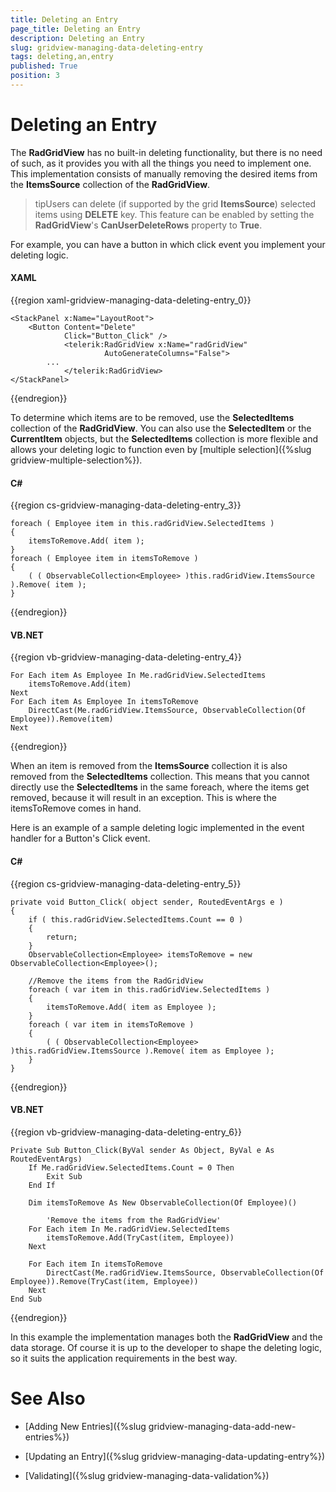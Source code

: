 ```yaml
---
title: Deleting an Entry
page_title: Deleting an Entry
description: Deleting an Entry
slug: gridview-managing-data-deleting-entry
tags: deleting,an,entry
published: True
position: 3
---
```


# Deleting an Entry

The __RadGridView__ has no built-in deleting functionality, but there is no need of such, as it provides you with all the things you need to implement one. This implementation consists of manually removing the desired items from the __ItemsSource__ collection of the __RadGridView__. 

>tipUsers can delete (if supported by the grid __ItemsSource__) selected items using __DELETE__ key. This feature can be enabled by setting the __RadGridView__'s __CanUserDeleteRows__ property to __True__.

For example, you can have a button in which click event you implement your deleting logic.

#### __XAML__

{{region xaml-gridview-managing-data-deleting-entry_0}}

	<StackPanel x:Name="LayoutRoot">
	    <Button Content="Delete"
	            Click="Button_Click" />
				<telerik:RadGridView x:Name="radGridView"
	                     AutoGenerateColumns="False">
	        ...
				</telerik:RadGridView>
	</StackPanel>
{{endregion}}

To determine which items are to be removed, use the __SelectedItems__ collection of the __RadGridView__. You can also use the __SelectedItem__ or the __CurrentItem__ objects, but the __SelectedItems__ collection is more flexible and allows your deleting logic to function even by [multiple selection]({%slug gridview-multiple-selection%}).

#### __C#__

{{region cs-gridview-managing-data-deleting-entry_3}}

	foreach ( Employee item in this.radGridView.SelectedItems )
	{
	    itemsToRemove.Add( item );
	}
	foreach ( Employee item in itemsToRemove )
	{
	    ( ( ObservableCollection<Employee> )this.radGridView.ItemsSource ).Remove( item );
	}
{{endregion}}

#### __VB.NET__

{{region vb-gridview-managing-data-deleting-entry_4}}

	For Each item As Employee In Me.radGridView.SelectedItems
	    itemsToRemove.Add(item)
	Next
	For Each item As Employee In itemsToRemove
	    DirectCast(Me.radGridView.ItemsSource, ObservableCollection(Of Employee)).Remove(item)
	Next
{{endregion}}

When an item is removed from the __ItemsSource__ collection it is also removed from the __SelectedItems__ collection. This means that you cannot directly use the __SelectedItems__ in the same foreach, where the items get removed, because it will result in an exception. This is where the itemsToRemove comes in hand.

Here is an example of a sample deleting logic implemented in the event handler for a Button's Click event.

#### __C#__

{{region cs-gridview-managing-data-deleting-entry_5}}

	private void Button_Click( object sender, RoutedEventArgs e )
	{
	    if ( this.radGridView.SelectedItems.Count == 0 )
	    {
	        return;
	    }
	    ObservableCollection<Employee> itemsToRemove = new ObservableCollection<Employee>();
	
	    //Remove the items from the RadGridView
	    foreach ( var item in this.radGridView.SelectedItems )
	    {
	        itemsToRemove.Add( item as Employee );
	    }
	    foreach ( var item in itemsToRemove )
	    {
	        ( ( ObservableCollection<Employee> )this.radGridView.ItemsSource ).Remove( item as Employee );
	    }
	}
{{endregion}}

#### __VB.NET__

{{region vb-gridview-managing-data-deleting-entry_6}}

	Private Sub Button_Click(ByVal sender As Object, ByVal e As RoutedEventArgs)
	    If Me.radGridView.SelectedItems.Count = 0 Then
	        Exit Sub
	    End If
	
	    Dim itemsToRemove As New ObservableCollection(Of Employee)()
	
	        'Remove the items from the RadGridView'  
	    For Each item In Me.radGridView.SelectedItems
	        itemsToRemove.Add(TryCast(item, Employee))
	    Next
	
	    For Each item In itemsToRemove
	        DirectCast(Me.radGridView.ItemsSource, ObservableCollection(Of Employee)).Remove(TryCast(item, Employee))
	    Next
	End Sub
{{endregion}}

In this example the implementation manages both the __RadGridView__ and the data storage. Of course it is up to the developer to shape the deleting logic, so it suits the application requirements in the best way.

# See Also

 * [Adding New Entries]({%slug gridview-managing-data-add-new-entries%})

 * [Updating an Entry]({%slug gridview-managing-data-updating-entry%})

 * [Validating]({%slug gridview-managing-data-validation%})

